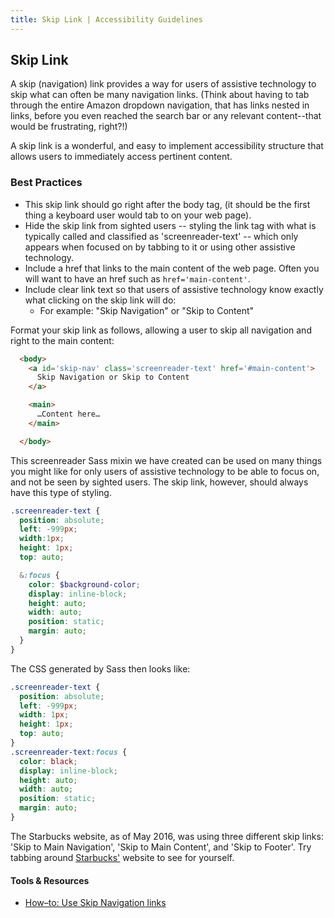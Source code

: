 ```yaml
---
title: Skip Link | Accessibility Guidelines
---
```

## Skip Link

A skip (navigation) link provides a way for users of assistive technology to skip what can often be many navigation links. (Think about having to tab through the entire Amazon dropdown navigation, that has links nested in links, before you even reached the search bar or any relevant content--that would be frustrating, right?!)

A skip link is a wonderful, and easy to implement accessibility structure that allows users to immediately access pertinent content.

### Best Practices

* This skip link should go right after the body tag, (it should be the first thing a keyboard user would tab to on your web page).
* Hide the skip link from sighted users -- styling the link tag with what is typically called and classified as 'screenreader-text' -- which only appears when focused on by tabbing to it or using other assistive technology.
* Include a href that links to the main content of the web page.  Often you will want to have an href such as `href='main-content'`.
* Include clear link text so that users of assistive technology know exactly what clicking on the skip link will do:
  - For example: "Skip Navigation" or "Skip to Content"


Format your skip link as follows, allowing a user to skip all navigation and right to the main content:

```html
  <body>
    <a id='skip-nav' class='screenreader-text' href='#main-content'>
      Skip Navigation or Skip to Content
    </a>

    <main>
      …Content here…
    </main>

  </body>
```

This screenreader Sass mixin we have created can be used on many things you might like for only users of assistive technology to be able to focus on, and not be seen by sighted users.  The skip link, however, should always have this type of styling.

```scss
.screenreader-text {
  position: absolute;
  left: -999px;
  width:1px;
  height: 1px;
  top: auto;

  &:focus {
    color: $background-color;
    display: inline-block;
    height: auto;
    width: auto;
    position: static;
    margin: auto;
  }
}
```

The CSS generated by Sass then looks like:

```css
.screenreader-text {
  position: absolute;
  left: -999px;
  width: 1px;
  height: 1px;
  top: auto;
}
.screenreader-text:focus {
  color: black;
  display: inline-block;
  height: auto;
  width: auto;
  position: static;
  margin: auto;
}
```

The Starbucks website, as of May 2016, was using three different skip links: 'Skip to Main Navigation', 'Skip to Main Content', and 'Skip to Footer'. Try tabbing around [Starbucks'](http://www.starbucks.com) website to see for yourself.

#### Tools &amp; Resources

* [How–to: Use Skip Navigation links](http://a11yproject.com/posts/skip-nav-links)
